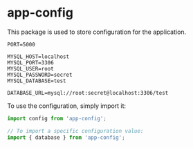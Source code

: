 # app-config

This package is used to store configuration for the application.

```text
PORT=5000

MYSQL_HOST=localhost
MYSQL_PORT=3306
MYSQL_USER=root
MYSQL_PASSWORD=secret
MYSQL_DATABASE=test

DATABASE_URL=mysql://root:secret@localhost:3306/test
```

To use the configuration, simply import it:

```typescript
import config from 'app-config';

// To import a specific configuration value:
import { database } from 'app-config';
```
